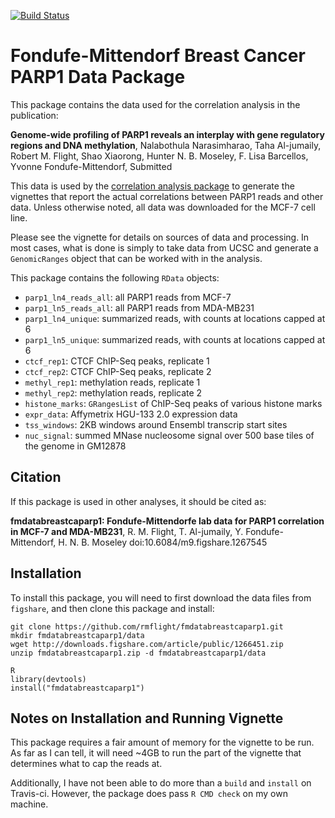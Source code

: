 [![Build Status](https://travis-ci.org/rmflight/fmdatabreastcaparp1.svg?branch=master)](https://travis-ci.org/rmflight/fmdatabreastcaparp1)

# Fondufe-Mittendorf Breast Cancer PARP1 Data Package

This package contains the data used for the correlation analysis in the publication:

**Genome-wide profiling of PARP1 reveals an interplay with gene regulatory regions and DNA methylation**, Nalabothula Narasimharao, Taha Al-jumaily, Robert M. Flight, Shao Xiaorong, Hunter N. B. Moseley, F. Lisa Barcellos, Yvonne Fondufe-Mittendorf, Submitted

This data is used by the [correlation analysis package](https://github.com/rmflight/fmcorrelationbreastcaparp1) to generate the vignettes that report the actual correlations between PARP1 reads and other data. Unless otherwise noted, all data was downloaded for the MCF-7 cell line.

Please see the vignette for details on sources of data and processing. In most cases, what is done is simply to take data from UCSC and generate a `GenomicRanges` object that can be worked with in the analysis.

This package contains the following `RData` objects:

* `parp1_ln4_reads_all`: all PARP1 reads from MCF-7
* `parp1_ln5_reads_all`: all PARP1 reads from MDA-MB231
* `parp1_ln4_unique`: summarized reads, with counts at locations capped at 6
* `parp1_ln5_unique`: summarized reads, with counts at locations capped at 6
* `ctcf_rep1`: CTCF ChIP-Seq peaks, replicate 1
* `ctcf_rep2`: CTCF ChIP-Seq peaks, replicate 2
* `methyl_rep1`: methylation reads, replicate 1
* `methyl_rep2`: methylation reads, replicate 2
* `histone_marks`: `GRangesList` of ChIP-Seq peaks of various histone marks
* `expr_data`: Affymetrix HGU-133 2.0 expression data
* `tss_windows`: 2KB windows around Ensembl transcrip start sites
* `nuc_signal`: summed MNase nucleosome signal over 500 base tiles of the genome in GM12878

## Citation

If this package is used in other analyses, it should be cited as:

**fmdatabreastcaparp1: Fondufe-Mittendorfe lab data for PARP1 correlation in MCF-7 and MDA-MB231**, R. M. Flight, T. Al-jumaily, Y. Fondufe-Mittendorf, H. N. B. Moseley  doi:10.6084/m9.figshare.1267545

## Installation

To install this package, you will need to first download the data files from `figshare`, and then clone this package and install:

```
git clone https://github.com/rmflight/fmdatabreastcaparp1.git
mkdir fmdatabreastcaparp1/data
wget http://downloads.figshare.com/article/public/1266451.zip
unzip fmdatabreastcaparp1.zip -d fmdatabreastcaparp1/data

R
library(devtools)
install("fmdatabreastcaparp1")
```

## Notes on Installation and Running Vignette

This package requires a fair amount of memory for the vignette to be run. As far as I can tell, it will need ~4GB to run the part of the vignette that determines what to cap the reads at.

Additionally, I have not been able to do more than a `build` and `install` on Travis-ci. However, the package does pass `R CMD check` on my own machine.
